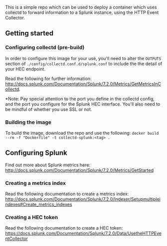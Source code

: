 This is a simple repo which can be used to deploy a container which uses collectd to forward information to a Splunk instance, using the HTTP Event Collector.

## Getting started

### Configuring collectd (pre-build)
In order to configure this image for your use, you'll need to alter the `OUTPUTS` section of `./config/collectd.conf.d/splunk.conf` to include the the detail of your HEC endpoint.

Read the following for further information: http://docs.splunk.com/Documentation/Splunk/7.2.0/Metrics/GetMetricsInCollectd.

*Note: Pay special attention to the port you define in the collectd config, and the port you configure for the Splunk HEC interface. You'll also need to be mindful of whether you use SSL or not.

### Building the image
To build the image, download the repo and use the following: 
`docker build --rm -f "Dockerfile" -t collectd-splunk:<tag> .`

## Configuring Splunk
Find out more about Splunk metrics here: http://docs.splunk.com/Documentation/Splunk/7.2.0/Metrics/GetStarted

### Creating a metrics index
Read the following documentation to create a metrics index:  http://docs.splunk.com/Documentation/Splunk/7.2.0/Indexer/Setupmultipleindexes#Create_metrics_indexes

### Creating a HEC token
Read the following documentation to create a HEC token: https://docs.splunk.com/Documentation/Splunk/7.2.0/Data/UsetheHTTPEventCollector
